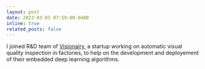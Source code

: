 ```yaml
---
layout: post
date: 2023-03-01 07:59:00-0400
inline: true
related_posts: false
---
```


I joined R&D team of [Visionairy](https://www.visionairy.io/), a startup working on automatic visual quality inspection in factories, to help on the development and deployement of their embedded deep learning algorithms.

